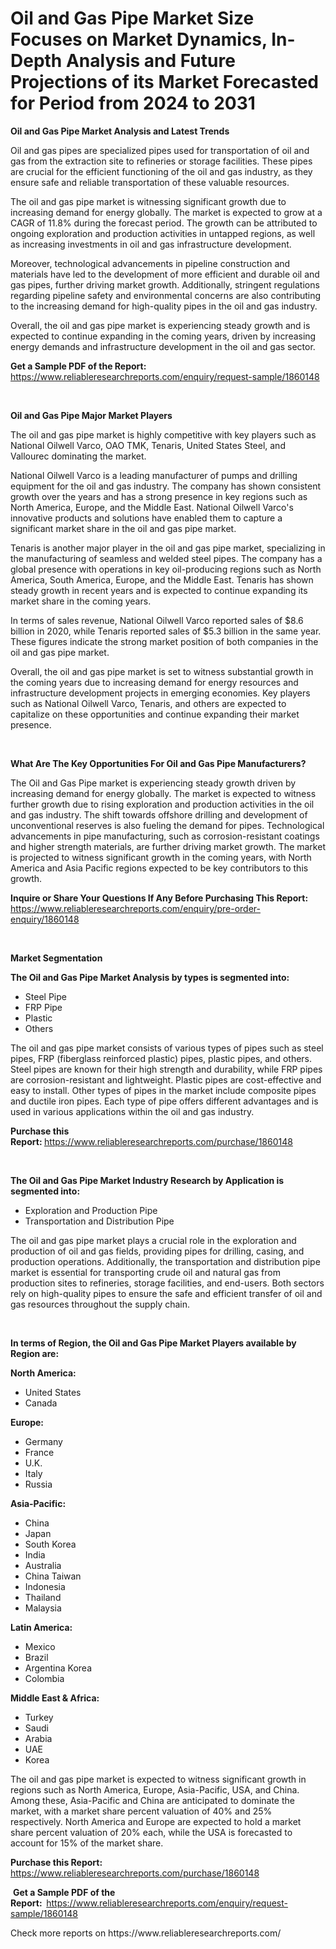 <p><h1>Oil and Gas Pipe Market Size Focuses on Market Dynamics, In-Depth Analysis and Future Projections of its Market Forecasted for Period from 2024 to 2031</h1></p><p><strong>Oil and Gas Pipe Market Analysis and Latest Trends</strong></p>
<p><p>Oil and gas pipes are specialized pipes used for transportation of oil and gas from the extraction site to refineries or storage facilities. These pipes are crucial for the efficient functioning of the oil and gas industry, as they ensure safe and reliable transportation of these valuable resources.</p><p>The oil and gas pipe market is witnessing significant growth due to increasing demand for energy globally. The market is expected to grow at a CAGR of 11.8% during the forecast period. The growth can be attributed to ongoing exploration and production activities in untapped regions, as well as increasing investments in oil and gas infrastructure development.</p><p>Moreover, technological advancements in pipeline construction and materials have led to the development of more efficient and durable oil and gas pipes, further driving market growth. Additionally, stringent regulations regarding pipeline safety and environmental concerns are also contributing to the increasing demand for high-quality pipes in the oil and gas industry.</p><p>Overall, the oil and gas pipe market is experiencing steady growth and is expected to continue expanding in the coming years, driven by increasing energy demands and infrastructure development in the oil and gas sector.</p></p>
<p><strong>Get a Sample PDF of the Report:&nbsp;</strong> <a href="https://www.reliableresearchreports.com/enquiry/request-sample/1860148">https://www.reliableresearchreports.com/enquiry/request-sample/1860148</a></p>
<p>&nbsp;</p>
<p><strong>Oil and Gas Pipe Major Market Players</strong></p>
<p><p>The oil and gas pipe market is highly competitive with key players such as National Oilwell Varco, OAO TMK, Tenaris, United States Steel, and Vallourec dominating the market. </p><p>National Oilwell Varco is a leading manufacturer of pumps and drilling equipment for the oil and gas industry. The company has shown consistent growth over the years and has a strong presence in key regions such as North America, Europe, and the Middle East. National Oilwell Varco's innovative products and solutions have enabled them to capture a significant market share in the oil and gas pipe market.</p><p>Tenaris is another major player in the oil and gas pipe market, specializing in the manufacturing of seamless and welded steel pipes. The company has a global presence with operations in key oil-producing regions such as North America, South America, Europe, and the Middle East. Tenaris has shown steady growth in recent years and is expected to continue expanding its market share in the coming years.</p><p>In terms of sales revenue, National Oilwell Varco reported sales of $8.6 billion in 2020, while Tenaris reported sales of $5.3 billion in the same year. These figures indicate the strong market position of both companies in the oil and gas pipe market.</p><p>Overall, the oil and gas pipe market is set to witness substantial growth in the coming years due to increasing demand for energy resources and infrastructure development projects in emerging economies. Key players such as National Oilwell Varco, Tenaris, and others are expected to capitalize on these opportunities and continue expanding their market presence.</p></p>
<p>&nbsp;</p>
<p><strong>What Are The Key Opportunities For Oil and Gas Pipe Manufacturers?</strong></p>
<p><p>The Oil and Gas Pipe market is experiencing steady growth driven by increasing demand for energy globally. The market is expected to witness further growth due to rising exploration and production activities in the oil and gas industry. The shift towards offshore drilling and development of unconventional reserves is also fueling the demand for pipes. Technological advancements in pipe manufacturing, such as corrosion-resistant coatings and higher strength materials, are further driving market growth. The market is projected to witness significant growth in the coming years, with North America and Asia Pacific regions expected to be key contributors to this growth.</p></p>
<p><strong>Inquire or Share Your Questions If Any Before Purchasing This Report:</strong> <a href="https://www.reliableresearchreports.com/enquiry/pre-order-enquiry/1860148">https://www.reliableresearchreports.com/enquiry/pre-order-enquiry/1860148</a></p>
<p>&nbsp;</p>
<p><strong>Market Segmentation</strong></p>
<p><strong>The Oil and Gas Pipe Market Analysis by types is segmented into:</strong></p>
<p><ul><li>Steel Pipe</li><li>FRP Pipe</li><li>Plastic</li><li>Others</li></ul></p>
<p><p>The oil and gas pipe market consists of various types of pipes such as steel pipes, FRP (fiberglass reinforced plastic) pipes, plastic pipes, and others. Steel pipes are known for their high strength and durability, while FRP pipes are corrosion-resistant and lightweight. Plastic pipes are cost-effective and easy to install. Other types of pipes in the market include composite pipes and ductile iron pipes. Each type of pipe offers different advantages and is used in various applications within the oil and gas industry.</p></p>
<p><strong>Purchase this Report:&nbsp;</strong><a href="https://www.reliableresearchreports.com/purchase/1860148">https://www.reliableresearchreports.com/purchase/1860148</a></p>
<p>&nbsp;</p>
<p><strong>The Oil and Gas Pipe Market Industry Research by Application is segmented into:</strong></p>
<p><ul><li>Exploration and Production Pipe</li><li>Transportation and Distribution Pipe</li></ul></p>
<p><p>The oil and gas pipe market plays a crucial role in the exploration and production of oil and gas fields, providing pipes for drilling, casing, and production operations. Additionally, the transportation and distribution pipe market is essential for transporting crude oil and natural gas from production sites to refineries, storage facilities, and end-users. Both sectors rely on high-quality pipes to ensure the safe and efficient transfer of oil and gas resources throughout the supply chain.</p></p>
<p>&nbsp;</p>
<p><strong>In terms of Region, the Oil and Gas Pipe Market Players available by Region are:</strong></p>
<p>
    <p> <strong> North America: </strong>
        <ul>
            <li>United States</li>
            <li>Canada</li>
        </ul>
        </p> 
    <p> <strong> Europe: </strong>
        <ul>
            <li>Germany</li>
            <li>France</li>
            <li>U.K.</li>
            <li>Italy</li>
            <li>Russia</li>
        </ul>
        </p> 
    <p> <strong> Asia-Pacific: </strong>
        <ul>
            <li>China</li>
            <li>Japan</li>
            <li>South Korea</li>
            <li>India</li>
            <li>Australia</li>
            <li>China Taiwan</li>
            <li>Indonesia</li>
            <li>Thailand</li>
            <li>Malaysia</li>
        </ul>
        </p> 
    <p> <strong> Latin America: </strong>
        <ul>
            <li>Mexico</li>
            <li>Brazil</li>
            <li>Argentina Korea</li>
            <li>Colombia</li>
        </ul>
        </p> 
    <p> <strong> Middle East & Africa: </strong>
        <ul>
            <li>Turkey</li>
            <li>Saudi</li>
            <li>Arabia</li>
            <li>UAE</li>
            <li>Korea</li>
        </ul>
    </p>
    </p>
<p><p>The oil and gas pipe market is expected to witness significant growth in regions such as North America, Europe, Asia-Pacific, USA, and China. Among these, Asia-Pacific and China are anticipated to dominate the market, with a market share percent valuation of 40% and 25% respectively. North America and Europe are expected to hold a market share percent valuation of 20% each, while the USA is forecasted to account for 15% of the market share.</p></p>
<p><strong>Purchase this Report: </strong><a href="https://www.reliableresearchreports.com/purchase/1860148">https://www.reliableresearchreports.com/purchase/1860148</a></p>
<p>&nbsp;<strong>Get a Sample PDF of the Report:&nbsp;&nbsp;</strong><a href="https://www.reliableresearchreports.com/enquiry/request-sample/1860148">https://www.reliableresearchreports.com/enquiry/request-sample/1860148</a></p>
<p><strong></strong></p>
<p>Check more reports on https://www.reliableresearchreports.com/</p>